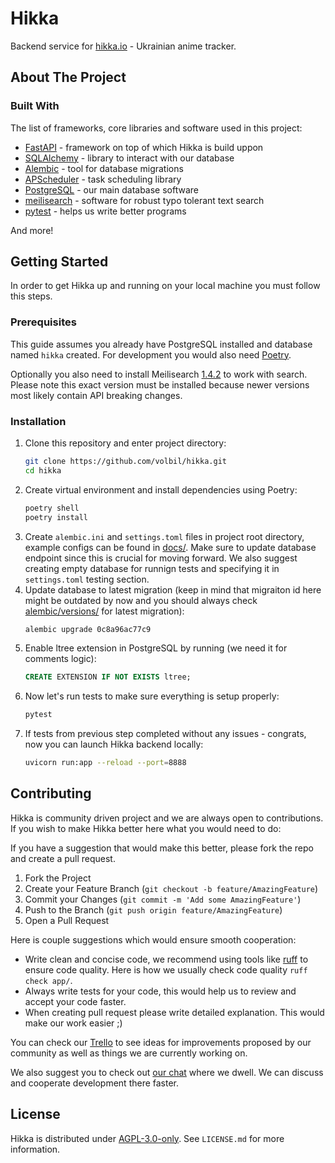 # Hikka

Backend service for [hikka.io](https://hikka.io) - Ukrainian anime tracker.

## About The Project

### Built With

The list of frameworks, core libraries and software used in this project:

- [FastAPI](https://fastapi.tiangolo.com) - framework on top of which Hikka is build uppon
- [SQLAlchemy](https://www.sqlalchemy.org) - library to interact with our database
- [Alembic](https://alembic.sqlalchemy.org/en/latest) - tool for database migrations
- [APScheduler](https://github.com/agronholm/apscheduler) - task scheduling library
- [PostgreSQL](https://www.postgresql.org) - our main database software
- [meilisearch](https://www.meilisearch.com) - software for robust typo tolerant text search
- [pytest](https://docs.pytest.org) - helps us write better programs

And more!

## Getting Started

In order to get Hikka up and running on your local machine you must follow this steps.

### Prerequisites

This guide assumes you already have PostgreSQL installed and database named `hikka` created. For development you would also need [Poetry](https://python-poetry.org).

Optionally you also need to install Meilisearch [1.4.2](https://github.com/meilisearch/meilisearch/releases/tag/v1.4.2) to work with search. Please note this exact version must be installed because newer versions most likely contain API breaking changes.

### Installation

1. Clone this repository and enter project directory:
   ```sh
   git clone https://github.com/volbil/hikka.git
   cd hikka
   ```
2. Create virtual environment and install dependencies using Poetry:
   ```sh
   poetry shell
   poetry install
   ```
3. Create `alembic.ini` and `settings.toml` files in project root directory, example configs can be found in [docs/](docs/). Make sure to update database endpoint since this is crucial for moving forward. We also suggest creating empty database for runnign tests and specifying it in `settings.toml` testing section.
4. Update database to latest migration (keep in mind that migraiton id here might be outdated by now and you should always check [alembic/versions/](alembic/versions/) for latest migration):
   ```sh
   alembic upgrade 0c8a96ac77c9
   ```
6. Enable ltree extension in PostgreSQL by running (we need it for comments logic):
   ```sql
   CREATE EXTENSION IF NOT EXISTS ltree;
   ```
7. Now let's run tests to make sure everything is setup properly:
   ```sh
   pytest
   ```
8. If tests from previous step completed without any issues - congrats, now you can launch Hikka backend locally:
   ```sh
   uvicorn run:app --reload --port=8888
   ```

## Contributing

Hikka is community driven project and we are always open to contributions. If you wish to make Hikka better here what you would need to do:

If you have a suggestion that would make this better, please fork the repo and create a pull request.

1. Fork the Project
2. Create your Feature Branch (`git checkout -b feature/AmazingFeature`)
3. Commit your Changes (`git commit -m 'Add some AmazingFeature'`)
4. Push to the Branch (`git push origin feature/AmazingFeature`)
5. Open a Pull Request

Here is couple suggestions which would ensure smooth cooperation:
- Write clean and concise code, we recommend using tools like [ruff](https://docs.astral.sh) to ensure code quality. Here is how we usually check code quality `ruff check app/`.
- Always write tests for your code, this would help us to review and accept your code faster.
- When creating pull request please write detailed explanation. This would make our work easier ;)

You can check our [Trello](https://trello.com/b/jJSSZccf/hikka) to see ideas for improvements proposed by our community as well as things we are currently working on.

We also suggest you to check out [our chat](https://t.me/hikka_io_chat) where we dwell. We can discuss and cooperate development there faster.

## License

Hikka is distributed under [AGPL-3.0-only](LICENSE.md). See `LICENSE.md` for more information.
